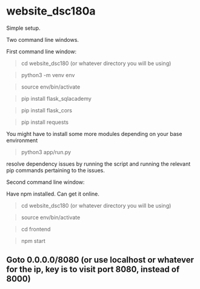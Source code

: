 # website_dsc180a
Simple setup.

Two command line windows.

First command line window:
> cd website_dsc180 (or whatever directory you will be using)

> python3 -m venv env

> source env/bin/activate

> pip install flask_sqlacademy

> pip install flask_cors

> pip install requests

You might have to install some more modules depending on your base environment

> python3 app/run.py

resolve dependency issues by running the script and running the relevant pip commands pertaining to the issues.


Second command line window:

Have npm installed. Can get it online.

> cd website_dsc180 (or whatever directory you will be using)

> source env/bin/activate

> cd frontend

> npm start

## Goto 0.0.0.0/8080 (or use localhost or whatever for the ip, key is to visit port 8080, instead of 8000)
